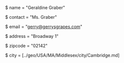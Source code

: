 $ name = "Geraldine Graber"

$ contact = "Ms. Graber"

$ email = "gerry@gerrysgrapes.com"

$ address = "Broadway 1"

$ zipcode = "02142"

$ city = [../geo/USA/MA/Middlesex/city/Cambridge.md]
